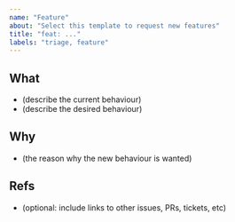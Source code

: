 ```yaml
---
name: "Feature"
about: "Select this template to request new features"
title: "feat: ..."
labels: "triage, feature"
---
```


## What

- (describe the current behaviour)
- (describe the desired behaviour)

## Why

- (the reason why the new behaviour is wanted)

## Refs

- (optional: include links to other issues, PRs, tickets, etc)

